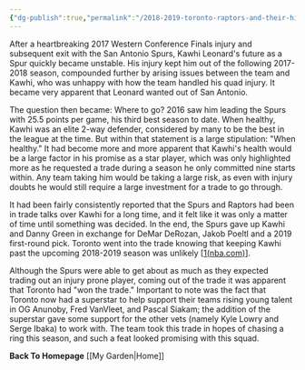 ```yaml
---
{"dg-publish":true,"permalink":"/2018-2019-toronto-raptors-and-their-hired-assassin/"}
---
```



After a heartbreaking 2017 Western Conference Finals injury and subsequent exit with the San Antonio Spurs, Kawhi Leonard's future as a Spur quickly became unstable. His injury kept him out of the following 2017-2018 season, compounded further by arising issues between the team and Kawhi, who was unhappy with how the team handled his quad injury. It became very apparent that Leonard wanted out of San Antonio.

The question then became: Where to go? 2016 saw him leading the Spurs with 25.5 points per game, his third best season to date. When healthy, Kawhi was an elite 2-way defender, considered by many to be the best in the league at the time. But within that statement is a large stipulation: "When healthy." It had become more and more apparent that Kawhi's health would be a large factor in his promise as a star player, which was only highlighted more as he requested a trade during a season he only committed nine starts within. Any team taking him would be taking a large risk, as even with injury doubts he would still require a large investment for a trade to go through.

It had been fairly consistently reported that the Spurs and Raptors had been in trade talks over Kawhi for a long time, and it felt like it was only a matter of time until something was decided. In the end, the Spurs gave up Kawhi and Danny Green in exchange for DeMar DeRozan, Jakob Poeltl and a 2019 first-round pick. Toronto went into the trade knowing that keeping Kawhi past the upcoming 2018-2019 season was unlikely [[1(nba.com)](https://www.nba.com/news/report-san-antonio-spurs-toronto-raptors-engaged-serious-talks-kawhi-leonard)]. 

Although the Spurs were able to get about as much as they expected trading out an injury prone player, coming out of the trade it was apparent that Toronto had "won the trade." Important to note was the fact that Toronto now had a superstar to help support their teams rising young talent in OG Anunoby, Fred VanVleet, and Pascal Siakam; the addition of the superstar gave some support for the other vets (namely Kyle Lowry and Serge Ibaka) to work with. The team took this trade in hopes of chasing a ring this season, and such a feat looked promising with this squad.






**Back To Homepage**
[[My Garden\|Home]]